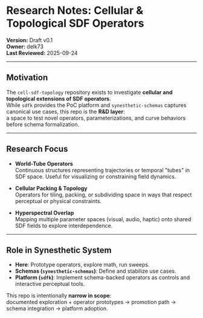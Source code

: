 # Research Notes: Cellular & Topological SDF Operators

**Version:** Draft v0.1  
**Owner:** delk73  
**Last Reviewed:** 2025-09-24

---

## Motivation

The `cell-sdf-topology` repository exists to investigate **cellular and topological extensions of SDF operators**.  
While `sdfk` provides the PoC platform and `synesthetic-schemas` captures canonical use cases, this repo is the **R&D layer**:  
a space to test novel operators, parameterizations, and curve behaviors before schema formalization.

---

## Research Focus

- **World-Tube Operators**  
  Continuous structures representing trajectories or temporal "tubes" in SDF space. Useful for visualizing or constraining field dynamics.

- **Cellular Packing & Topology**  
  Operators for tiling, packing, or subdividing space in ways that respect perceptual or physical constraints.

- **Hyperspectral Overlap**  
  Mapping multiple parameter spaces (visual, audio, haptic) onto shared SDF fields to explore interdependence.

---

## Role in Synesthetic System

- **Here**: Prototype operators, explore math, run sweeps.  
- **Schemas (`synesthetic-schemas`)**: Define and stabilize use cases.  
- **Platform (`sdfk`)**: Implement schema-backed operators as controls and interactive perceptual tools.  

This repo is intentionally **narrow in scope**:  
documented exploration + operator prototypes → promotion path → schema integration → platform adoption.